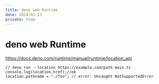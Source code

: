 ```yaml
---
title: deno web Runtime
date: 2024-03-13
private: true
---
```

# deno web Runtime
https://docs.deno.com/runtime/manual/runtime/location_api

    // deno run --location https://example.com/path main.ts
    console.log(location.href);//ok
    location.pathname = "./foo"; // error: Uncaught NotSupportedError